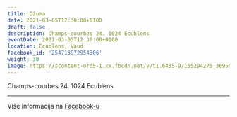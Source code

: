 ```yaml
---
title: Džuma
date: 2021-03-05T12:30:00+0100
draft: false
description: Champs-courbes 24. 1024 Ecublens
eventDate: 2021-03-05T12:30:00+0100
location: Écublens, Vaud
facebook_id: '254713972954306'
weight: 30
image: https://scontent-ord5-1.xx.fbcdn.net/v/t1.6435-9/155294275_3695079563921169_4909597834044538694_n.jpg?_nc_cat=101&ccb=1-7&_nc_sid=9e60e4&_nc_ohc=MSeptqrS4K4Q7kNvwGSKGeM&_nc_oc=Adm4A7MCoODiUB7pTrG3CtcONMa8geuE6ceX5Pq3XnW-uiuolLW2XTUoWsRJ2E_TfuE&_nc_zt=23&_nc_ht=scontent-ord5-1.xx&edm=ABTKTjYEAAAA&_nc_gid=R405Gan1BGK1rvKcPnpyyA&oh=00_AfW4pAdnOwwyERToi18BhZZ_JN7hYH70N5Nx4aGil1yvvQ&oe=68D9DE5B
---
```


Champs-courbes 24. 1024 Ecublens

---

Više informacija na [Facebook-u](https://facebook.com/events/254713972954306)